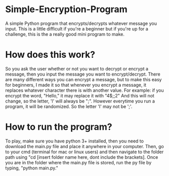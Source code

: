 # Simple-Encryption-Program
A simple Python program that encrypts/decrypts whatever message you input. This is a little difficult if you're a beginner but if you're up for a challenge, this is the a really good mini program to make. 

# How does this work?
So you ask the user whether or not you want to decrypt or encrypt a message, then you input the message you want to encrypt/decrypt. There are many different ways you can encrypt a message, but to make this easy for beginners, I made it so that whenever you encrypt a message, it replaces whatever character there is with another value. For example: if you encrypt the word, "Hello," it may replace it with "4$;;2" And this will not change, so the letter, 'l' will always be ";". However everytime you run a program, it will be randomized. So the letter 'l' may not be ';'.

# How to run the program?
To play, make sure you have python 3+ installed, then you need to download the main.py file and place it anywhere in your computer. Then, go to your cmd (terminal for mac or linux users) and then navigate to the folder path using "cd [insert folder name here, dont include the brackets]. Once you are in the folder where the main.py file is stored, run the py file by typing, "python main.py."
